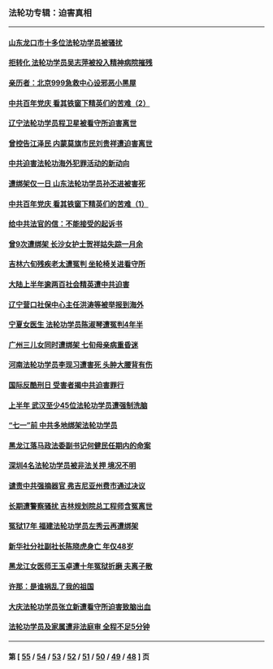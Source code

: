 ### 法轮功专辑：迫害真相
---
#### [山东龙口市十多位法轮功学员被骚扰](../../pages/nf4379/n13061296.md?07030430) 
#### [拒转化 法轮功学员吴志萍被投入精神病院摧残](../../pages/nf4379/n13061005.md?07030430) 
#### [亲历者：北京999急救中心设邪恶小黑屋](../../pages/nf4379/n13061303.md?07030430) 
#### [中共百年党庆 看其铁窗下精英们的苦难（2）](../../pages/nf4379/n13060332.md?07030430) 
#### [辽宁法轮功学员程卫星被看守所迫害离世](../../pages/nf4379/n13058554.md?07030430) 
#### [曾控告江泽民 内蒙莫旗市民刘贵祥遭迫害离世](../../pages/nf4379/n13058000.md?07030430) 
#### [中共迫害法轮功海外犯罪活动的新动向](../../pages/nf4379/n13058786.md?07030430) 
#### [遭绑架仅一日 山东法轮功学员孙丕进被害死](../../pages/nf4379/n13055727.md?07030430) 
#### [中共百年党庆 看其铁窗下精英们的苦难（1）](../../pages/nf4379/n13053788.md?07030430) 
#### [给中共法官的信：不能接受的起诉书](../../pages/nf4379/n13054073.md?07030430) 
#### [曾9次遭绑架 长沙女护士贺祥姑失踪一月余](../../pages/nf4379/n13053392.md?07030430) 
#### [吉林六旬残疾老太遭冤判 坐轮椅关进看守所](../../pages/nf4379/n13050836.md?07030430) 
#### [大陆上半年逾两百社会精英遭中共迫害](../../pages/nf4379/n13044485.md?07030430) 
#### [辽宁营口社保中心主任洪涛等被举报到海外](../../pages/nf4379/n13045220.md?07030430) 
#### [宁夏女医生 法轮功学员陈淑琴遭冤判4年半](../../pages/nf4379/n13050675.md?07030430) 
#### [广州三儿女同时遭绑架 七旬母亲病重昏迷](../../pages/nf4379/n13047635.md?07030430) 
#### [河南法轮功学员李现习遭害死 头肿大腰背有伤](../../pages/nf4379/n13047032.md?07030430) 
#### [国际反酷刑日 受害者揭中共迫害罪行](../../pages/nf4379/n13048457.md?07030430) 
#### [上半年 武汉至少45位法轮功学员遭强制洗脑](../../pages/nf4379/n13047798.md?07030430) 
#### [“七一”前 中共多地绑架法轮功学员](../../pages/nf4379/n13045655.md?07030430) 
#### [黑龙江落马政法委副书记何健民任期内的命案](../../pages/nf4379/n13041837.md?07030430) 
#### [深圳4名法轮功学员被非法关押 境况不明](../../pages/nf4379/n13041685.md?07030430) 
#### [谴责中共强摘器官 弗吉尼亚州费市通过决议](../../pages/nf4379/n13040108.md?07030430) 
#### [长期遭警察骚扰 吉林规划院总工程师含冤离世](../../pages/nf4379/n13039001.md?07030430) 
#### [冤狱17年 福建法轮功学员左秀云再遭绑架](../../pages/nf4379/n13039942.md?07030430) 
#### [新华社分社副社长陈晓虎身亡 年仅48岁](../../pages/nf4379/n13039675.md?07030430) 
#### [黑龙江女医师王玉卓遭十年冤狱折磨 夫离子散](../../pages/nf4379/n13037253.md?07030430) 
#### [许那：是谁祸乱了我的祖国](../../pages/nf4379/n13037641.md?07030430) 
#### [大庆法轮功学员张立新遭看守所迫害致脑出血](../../pages/nf4379/n13036915.md?07030430) 
#### [法轮功学员及家属遭非法庭审 全程不足5分钟](../../pages/nf4379/n13035007.md?07030430) 

---
#### 第 [ [55](./55.md?07030430) / [54](./54.md?07030430) / [53](./53.md?07030430) / [52](./52.md?07030430) / [51](./51.md?07030430) / [50](./50.md?07030430) / [49](./49.md?07030430) / [48](./48.md?07030430) ] 页
